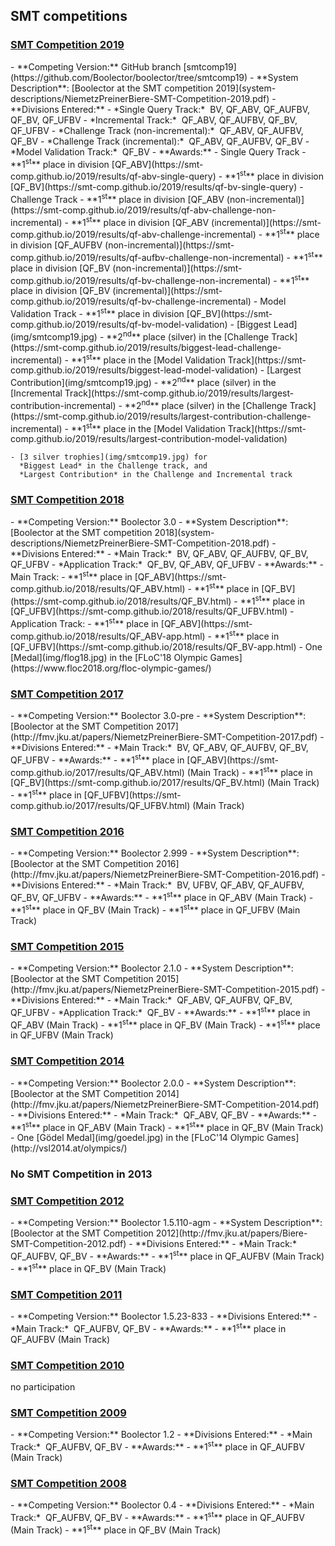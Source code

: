 ## SMT competitions

<h3>
  <a href="http://www.smt-comp.org/2019/" target="_blank">
    SMT Competition 2019
  </a>
</h3>
  - **Competing Version:** GitHub branch [smtcomp19](https://github.com/Boolector/boolector/tree/smtcomp19)
  - **System Description**:
      [Boolector at the SMT competition 2019](system-descriptions/NiemetzPreinerBiere-SMT-Competition-2019.pdf)
  - **Divisions Entered:**
    - *Single Query Track:*&nbsp; BV, QF_ABV, QF_AUFBV, QF_BV, QF_UFBV
    - *Incremental Track:*&nbsp; QF_ABV, QF_AUFBV, QF_BV, QF_UFBV
    - *Challenge Track (non-incremental):*&nbsp; QF_ABV, QF_AUFBV, QF_BV
    - *Challenge Track (incremental):*&nbsp; QF_ABV, QF_AUFBV, QF_BV
    - *Model Validation Track:*&nbsp; QF_BV
  - **Awards:**
    - Single Query Track
       - **1<sup>st</sup>** place in division [QF_ABV](https://smt-comp.github.io/2019/results/qf-abv-single-query) 
       - **1<sup>st</sup>** place in division [QF_BV](https://smt-comp.github.io/2019/results/qf-bv-single-query)
    - Challenge Track
       - **1<sup>st</sup>** place in division [QF_ABV (non-incremental)](https://smt-comp.github.io/2019/results/qf-abv-challenge-non-incremental)
       - **1<sup>st</sup>** place in division [QF_ABV (incremental)](https://smt-comp.github.io/2019/results/qf-abv-challenge-incremental)
       - **1<sup>st</sup>** place in division [QF_AUFBV (non-incremental)](https://smt-comp.github.io/2019/results/qf-aufbv-challenge-non-incremental)
       - **1<sup>st</sup>** place in division [QF_BV (non-incremental)](https://smt-comp.github.io/2019/results/qf-bv-challenge-non-incremental)
       - **1<sup>st</sup>** place in division [QF_BV (incremental)](https://smt-comp.github.io/2019/results/qf-bv-challenge-incremental)
    - Model Validation Track
       - **1<sup>st</sup>** place in division [QF_BV](https://smt-comp.github.io/2019/results/qf-bv-model-validation)
    - [Biggest Lead](img/smtcomp19.jpg)
       - **2<sup>nd</sup>** place (silver) in the [Challenge Track](https://smt-comp.github.io/2019/results/biggest-lead-challenge-incremental)
       - **1<sup>st</sup>** place in the [Model Validation Track](https://smt-comp.github.io/2019/results/biggest-lead-model-validation)
    - [Largest Contribution](img/smtcomp19.jpg)
       - **2<sup>nd</sup>** place (silver) in the [Incremental Track](https://smt-comp.github.io/2019/results/largest-contribution-incremental)
       - **2<sup>nd</sup>** place (silver) in the [Challenge Track](https://smt-comp.github.io/2019/results/largest-contribution-challenge-incremental)
       - **1<sup>st</sup>** place in the [Model Validation Track](https://smt-comp.github.io/2019/results/largest-contribution-model-validation)

    - [3 silver trophies](img/smtcomp19.jpg) for
      *Biggest Lead* in the Challenge track, and
      *Largest Contribution* in the Challenge and Incremental track

<h3>
  <a href="http://www.smt-comp.org/2018/" target="_blank">
    SMT Competition 2018
  </a>
</h3>
  - **Competing Version:** Boolector 3.0
  - **System Description**:
      [Boolector at the SMT competition 2018](system-descriptions/NiemetzPreinerBiere-SMT-Competition-2018.pdf)
  - **Divisions Entered:**
    - *Main Track:*&nbsp; BV, QF_ABV, QF_AUFBV, QF_BV, QF_UFBV
    - *Application Track:*&nbsp; QF_BV, QF_ABV, QF_UFBV
  - **Awards:**
    - Main Track:
      - **1<sup>st</sup>** place in [QF_ABV](https://smt-comp.github.io/2018/results/QF_ABV.html)
      - **1<sup>st</sup>** place in [QF_BV](https://smt-comp.github.io/2018/results/QF_BV.html)
      - **1<sup>st</sup>** place in [QF_UFBV](https://smt-comp.github.io/2018/results/QF_UFBV.html)
    - Application Track:
      - **1<sup>st</sup>** place in [QF_ABV](https://smt-comp.github.io/2018/results/QF_ABV-app.html)
      - **1<sup>st</sup>** place in [QF_UFBV](https://smt-comp.github.io/2018/results/QF_BV-app.html)
    - One [Medal](img/flog18.jpg) in the [FLoC'18 Olympic Games](https://www.floc2018.org/floc-olympic-games/)

<h3>
  <a href="http://www.smt-comp.org/2017/" target="_blank">
    SMT Competition 2017
  </a>
</h3>
  - **Competing Version:** Boolector 3.0-pre
  - **System Description**:
      [Boolector at the SMT Competition 2017](http://fmv.jku.at/papers/NiemetzPreinerBiere-SMT-Competition-2017.pdf)
  - **Divisions Entered:**
    - *Main Track:*&nbsp; BV, QF_ABV, QF_AUFBV, QF_BV, QF_UFBV
  - **Awards:**
    - **1<sup>st</sup>** place in [QF_ABV](https://smt-comp.github.io/2017/results/QF_ABV.html) (Main Track)
    - **1<sup>st</sup>** place in [QF_BV](https://smt-comp.github.io/2017/results/QF_BV.html) (Main Track)
    - **1<sup>st</sup>** place in [QF_UFBV](https://smt-comp.github.io/2017/results/QF_UFBV.html) (Main Track)


<h3>
  <a href="http://smtcomp.sourceforge.net/2016/" target="_blank">
    SMT Competition 2016
  </a>
</h3>
  - **Competing Version:** Boolector 2.999
  - **System Description**:
      [Boolector at the SMT Competition 2016](http://fmv.jku.at/papers/NiemetzPreinerBiere-SMT-Competition-2016.pdf)
  - **Divisions Entered:**
    - *Main Track:*&nbsp; BV, UFBV, QF_ABV, QF_AUFBV, QF_BV, QF_UFBV
  - **Awards:**
    - **1<sup>st</sup>** place in QF_ABV (Main Track)
    - **1<sup>st</sup>** place in QF_BV (Main Track)
    - **1<sup>st</sup>** place in QF_UFBV (Main Track)

<h3>
  <a href="http://smtcomp.sourceforge.net/2015/" target="_blank">
    SMT Competition 2015
  </a>
</h3>
  - **Competing Version:** Boolector 2.1.0
  - **System Description**:
      [Boolector at the SMT Competition 2015](http://fmv.jku.at/papers/NiemetzPreinerBiere-SMT-Competition-2015.pdf)
  - **Divisions Entered:**
    - *Main Track:*&nbsp; QF_ABV, QF_AUFBV, QF_BV, QF_UFBV
    - *Application Track:*&nbsp; QF_BV
  - **Awards:**
    - **1<sup>st</sup>** place in QF_ABV (Main Track)
    - **1<sup>st</sup>** place in QF_BV (Main Track)
    - **1<sup>st</sup>** place in QF_UFBV (Main Track)

<h3>
  <a href="http://smtcomp.sourceforge.net/2014/" target="_blank">
    SMT Competition 2014
  </a>
</h3>
  - **Competing Version:** Boolector 2.0.0
  - **System Description**:
      [Boolector at the SMT Competition 2014](http://fmv.jku.at/papers/NiemetzPreinerBiere-SMT-Competition-2014.pdf)
  - **Divisions Entered:**
    - *Main Track:*&nbsp; QF_ABV, QF_BV
  - **Awards:**
    - **1<sup>st</sup>** place in QF_ABV (Main Track)
    - **1<sup>st</sup>** place in QF_BV (Main Track)
    - One [G&ouml;del Medal](img/goedel.jpg) in the [FLoC'14 Olympic Games](http://vsl2014.at/olympics/)

<h3>
    No SMT Competition in 2013
</h3>

<h3>
  <a href="http://smtcomp.sourceforge.net/2012/" target="_blank">
    SMT Competition 2012
  </a>
</h3>
  - **Competing Version:** Boolector 1.5.110-agm
  - **System Description**:
      [Boolector at the SMT Competition 2012](http://fmv.jku.at/papers/Biere-SMT-Competition-2012.pdf)
  - **Divisions Entered:**
    - *Main Track:*&nbsp; QF_AUFBV, QF_BV
  - **Awards:**
    - **1<sup>st</sup>** place in QF_AUFBV (Main Track)
    - **1<sup>st</sup>** place in QF_BV (Main Track)

<h3>
  <a href="http://smtcomp.sourceforge.net/2011/" target="_blank">
    SMT Competition 2011
  </a>
</h3>
  - **Competing Version:** Boolector 1.5.23-833
  - **Divisions Entered:**
    - *Main Track:*&nbsp; QF_AUFBV, QF_BV
  - **Awards:**
    - **1<sup>st</sup>** place in QF_AUFBV (Main Track)

<h3>
  <a href="http://smtcomp.sourceforge.net/2010/" target="_blank">
    SMT Competition 2010
  </a>
</h3>

no participation

<h3>
  <a href="http://smtcomp.sourceforge.net/2009/" target="_blank">
    SMT Competition 2009
  </a>
</h3>
  - **Competing Version:** Boolector 1.2
  - **Divisions Entered:**
    - *Main Track:*&nbsp; QF_AUFBV, QF_BV
  - **Awards:**
    - **1<sup>st</sup>** place in QF_AUFBV (Main Track)

<h3>
  <a href="http://smtcomp.sourceforge.net/2008/" target="_blank">
    SMT Competition 2008
  </a>
</h3>
  - **Competing Version:** Boolector 0.4
  - **Divisions Entered:**
    - *Main Track:*&nbsp; QF_AUFBV, QF_BV 
  - **Awards:**
    - **1<sup>st</sup>** place in QF_AUFBV (Main Track)
    - **1<sup>st</sup>** place in QF_BV (Main Track)


